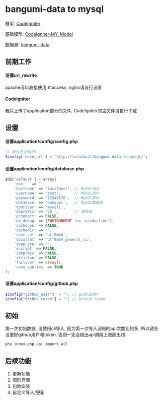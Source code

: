 bangumi-data to mysql
==========================
框架: [CodeIgniter](https://github.com/bcit-ci/CodeIgniter)

基础模型: [CodeIgniter-MY_Model](https://github.com/avenirer/CodeIgniter-MY_Model)

数据源: [bangumi-data](https://github.com/bangumi-data/bangumi-data/)


## 前期工作

#### 设置url_rewrite

apache可以直接使用.htaccess, nginx请自行设置

#### CodeIgniter

我只上传了application部分的文件, CodeIgniter的主文件请自行下载


## 设置

#### 设置application/config/config.php

```php
// 改为正式的URL
$config['base_url'] = 'http://localhost/bangumi-data-to-mysql/';
```

#### 设置application/config/database.php

```php
$db['default'] = array(
    'dsn'	=> '',
	'hostname' => 'localhost', // MySQL地址
	'username' => 'root',      // MySQL用户
	'password' => '12345678',  // MySQl密码
	'database' => 'bangumi',   // MySQL数据库
	'dbdriver' => 'mysqli',
	'dbprefix' => 'bd_',       // 表前缀
	'pconnect' => FALSE,
	'db_debug' => (ENVIRONMENT !== 'production'),
	'cache_on' => FALSE,
	'cachedir' => '',
	'char_set' => 'utf8mb4',
	'dbcollat' => 'utf8mb4_general_ci',
	'swap_pre' => '',
	'encrypt' => FALSE,
	'compress' => FALSE,
	'stricton' => FALSE,
	'failover' => array(),
	'save_queries' => TRUE
);
```

#### 设置application/config/github.php

```php
$config["github_user"]  = ""; // github用户
$config["github_token"] = ""; // github token
```

## 初始

第一次初始数据, 请使用cli导入.
因为第一次导入调用的api次数比较多, 所以请先设置好github用户和token.
否则一定会超出api调用上限而出错

```bash
php index.php api import_all
```

## 后续功能

1. 更新功能
2. 图形界面
3. 初始安装
4. 自定义导入/更新
